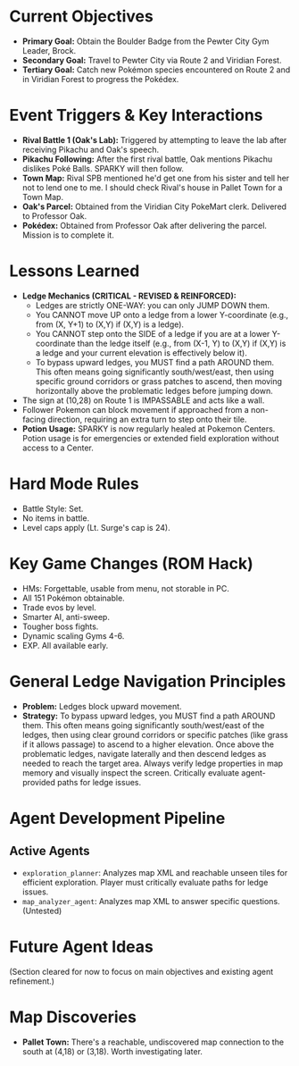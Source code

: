 # Current Objectives
*   **Primary Goal:** Obtain the Boulder Badge from the Pewter City Gym Leader, Brock.
*   **Secondary Goal:** Travel to Pewter City via Route 2 and Viridian Forest.
*   **Tertiary Goal:** Catch new Pokémon species encountered on Route 2 and in Viridian Forest to progress the Pokédex.

# Event Triggers & Key Interactions
*   **Rival Battle 1 (Oak's Lab):** Triggered by attempting to leave the lab after receiving Pikachu and Oak's speech.
*   **Pikachu Following:** After the first rival battle, Oak mentions Pikachu dislikes Poké Balls. SPARKY will then follow.
*   **Town Map:** Rival SPB mentioned he'd get one from his sister and tell her not to lend one to me. I should check Rival's house in Pallet Town for a Town Map.
*   **Oak's Parcel:** Obtained from the Viridian City PokeMart clerk. Delivered to Professor Oak.
*   **Pokédex:** Obtained from Professor Oak after delivering the parcel. Mission is to complete it.

# Lessons Learned
*   **Ledge Mechanics (CRITICAL - REVISED & REINFORCED):**
    *   Ledges are strictly ONE-WAY: you can only JUMP DOWN them.
    *   You CANNOT move UP onto a ledge from a lower Y-coordinate (e.g., from (X, Y+1) to (X,Y) if (X,Y) is a ledge).
    *   You CANNOT step onto the SIDE of a ledge if you are at a lower Y-coordinate than the ledge itself (e.g., from (X-1, Y) to (X,Y) if (X,Y) is a ledge and your current elevation is effectively below it).
    *   To bypass upward ledges, you MUST find a path AROUND them. This often means going significantly south/west/east, then using specific ground corridors or grass patches to ascend, then moving horizontally above the problematic ledges before jumping down.
*   The sign at (10,28) on Route 1 is IMPASSABLE and acts like a wall.
*   Follower Pokemon can block movement if approached from a non-facing direction, requiring an extra turn to step onto their tile.
*   **Potion Usage:** SPARKY is now regularly healed at Pokemon Centers. Potion usage is for emergencies or extended field exploration without access to a Center.

# Hard Mode Rules
*   Battle Style: Set.
*   No items in battle.
*   Level caps apply (Lt. Surge's cap is 24).

# Key Game Changes (ROM Hack)
*   HMs: Forgettable, usable from menu, not storable in PC.
*   All 151 Pokémon obtainable.
*   Trade evos by level.
*   Smarter AI, anti-sweep.
*   Tougher boss fights.
*   Dynamic scaling Gyms 4-6.
*   EXP. All available early.

# General Ledge Navigation Principles
*   **Problem:** Ledges block upward movement.
*   **Strategy:** To bypass upward ledges, you MUST find a path AROUND them. This often means going significantly south/west/east of the ledges, then using clear ground corridors or specific patches (like grass if it allows passage) to ascend to a higher elevation. Once above the problematic ledges, navigate laterally and then descend ledges as needed to reach the target area. Always verify ledge properties in map memory and visually inspect the screen. Critically evaluate agent-provided paths for ledge issues.

# Agent Development Pipeline

## Active Agents
*   `exploration_planner`: Analyzes map XML and reachable unseen tiles for efficient exploration. Player must critically evaluate paths for ledge issues.
*   `map_analyzer_agent`: Analyzes map XML to answer specific questions. (Untested)

# Future Agent Ideas
(Section cleared for now to focus on main objectives and existing agent refinement.)

# Map Discoveries
*   **Pallet Town:** There's a reachable, undiscovered map connection to the south at (4,18) or (3,18). Worth investigating later.